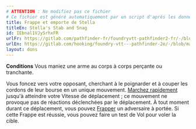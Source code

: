 ```yaml
---
# ATTENTION : Ne modifiez pas ce fichier
# Ce fichier est généré automatiquement par un script d'après les données du module Foundry VTT officiel et de sa traduction
title: Frappe et emporte de Stella
titleEn: Stella's Stab and Snag
id: IEbnal1VJySrhxFR
urlFr: https://gitlab.com/pathfinder-fr/foundryvtt-pathfinder2-fr/-/blob/master/data/feats/IEbnal1VJySrhxFR.htm
urlEn: https://gitlab.com/hooking/foundry-vtt---pathfinder-2e/-/blob/master/packs/data/feats.db/stella-s-stab-and-snag.json
layout: dons
---
```

**Conditions** Vous maniez une arme au corps à corps perçante ou tranchante.

Vous foncez vers votre opposant, cherchant à le poignarder et à couper les cordons de leur bourse en un unique mouvement. [Marchez rapidement](../actions/marcher-rapidement.md) jusqu'à atteindre votre Vitesse de déplacement ; ce mouvement ne provoque pas de réactions déclenchées par le déplacement. À tout moment durant ce déplacement, vous pouvez [Frapper](../actions/frapper.md) un adversaire à portée. Si cette Frappe est réussie, vous pouvez faire un test de Vol pour voler la cible.
